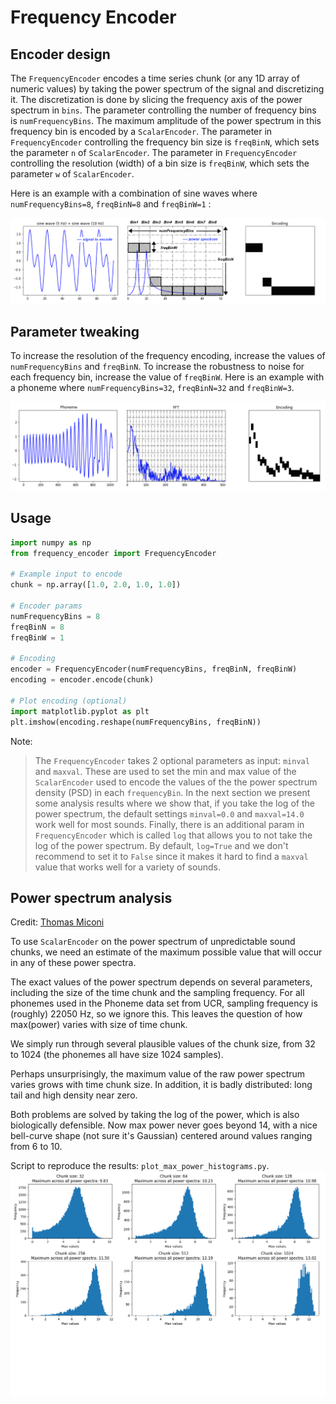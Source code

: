 # Frequency Encoder

## Encoder design

The `FrequencyEncoder` encodes a time series chunk (or any 1D array of numeric 
values) by taking the power spectrum of the signal and discretizing it. The 
discretization is done by slicing the frequency axis of the power spectrum in
 `bins`. The parameter controlling the number of frequency bins is 
 `numFrequencyBins`. The maximum amplitude of the power spectrum in this 
 frequency bin is encoded by a `ScalarEncoder`. The parameter in 
 `FrequencyEncoder` controlling the frequency bin size is `freqBinN`, 
 which sets the parameter `n` of `ScalarEncoder`. The parameter in 
 `FrequencyEncoder` controlling the resolution (width) of a bin size is 
 `freqBinW`, which sets the parameter `w` of `ScalarEncoder`. 
 
 Here is an example with a combination of sine waves where 
 `numFrequencyBins=8`, `freqBinN=8` and `freqBinW=1` :
 
 ![x](assets/freq-encoder-1.png)

## Parameter tweaking
 
 To increase the resolution of the frequency encoding, increase the values
  of `numFrequencyBins` and `freqBinN`. To increase the robustness to noise 
  for each frequency bin, increase the value of `freqBinW`. Here is
   an example with a phoneme where `numFrequencyBins=32`, `freqBinN=32` and 
  `freqBinW=3`.
  
![x](assets/freq-encoder-2.png)


## Usage
 ```python
import numpy as np
from frequency_encoder import FrequencyEncoder
 
# Example input to encode
chunk = np.array([1.0, 2.0, 1.0, 1.0])  

# Encoder params
numFrequencyBins = 8
freqBinN = 8
freqBinW = 1

# Encoding
encoder = FrequencyEncoder(numFrequencyBins, freqBinN, freqBinW)
encoding = encoder.encode(chunk)

# Plot encoding (optional)
import matplotlib.pyplot as plt
plt.imshow(encoding.reshape(numFrequencyBins, freqBinN))

```

Note:
>The `FrequencyEncoder` takes 2 optional parameters as input: `minval` and 
`maxval`. These are used to set the min and max value of the `ScalarEncoder` 
used to encode the values of the the power spectrum density (PSD) in each 
`frequencyBin`. In the next section we present some analysis results where we 
show that, if you take the log of the power spectrum, the default settings 
`minval=0.0` and `maxval=14.0` work well for most sounds. Finally, there is an 
additional param in `FrequencyEncoder` which is called `log` that allows you to 
not take the log of the power spectrum. By default, `log=True` and we don't 
recommend to set it to `False` since it makes it hard to find a `maxval` value that 
works well for a variety of sounds.     


## Power spectrum analysis
Credit: [Thomas Miconi](https://github.com/ThomasMiconi)

To use `ScalarEncoder` on the power spectrum of unpredictable sound chunks, we
need an estimate of the maximum possible value that will occur in any of
these power spectra.

The exact values of the power spectrum depends on several parameters,
including the size of the time chunk and the sampling frequency. For all
phonemes used in the Phoneme data set from UCR, sampling frequency is
(roughly) 22050 Hz, so we ignore this. This leaves the question of how
max(power) varies with size of time chunk.

We simply run through several plausible values of the chunk size,
from 32 to 1024 (the phonemes all have size 1024 samples).

Perhaps unsurprisingly, the maximum value of the raw power spectrum varies grows
with time chunk size. In addition, it is badly distributed: long tail and 
high density near zero.

Both problems are solved by taking the log of the power, which is also
biologically defensible. Now max power never goes beyond 14, with a nice
bell-curve shape (not sure it's Gaussian) centered around values ranging from
6 to 10.

Script to reproduce the results: `plot_max_power_histograms.py`.
![x](assets/psd_maximums_distribution.png)

